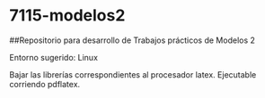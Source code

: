# 7115-modelos2

##Repositorio para desarrollo de Trabajos prácticos de Modelos 2

Entorno sugerido:
Linux

Bajar las librerías correspondientes al procesador latex.
Ejecutable corriendo pdflatex.

